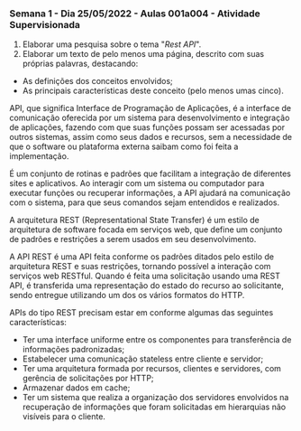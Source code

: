 ### Semana 1 - Dia 25/05/2022 - Aulas 001a004 - Atividade Supervisionada


1. Elaborar uma pesquisa sobre o tema "_Rest API_".
2. Elaborar um texto de pelo menos uma página, descrito com suas próprias palavras, destacando:
* As definições dos conceitos envolvidos;
* As principais características deste conceito (pelo menos umas cinco).

API, que significa Interface de Programação de Aplicações, é a interface de comunicação oferecida por um sistema para desenvolvimento e integração de aplicações, fazendo com que suas funções possam ser acessadas por outros sistemas, assim como seus dados e recursos, sem a necessidade de que o software ou plataforma externa saibam como foi feita a implementação.

É um conjunto de rotinas e padrões que facilitam a integração de diferentes sites e aplicativos. Ao interagir com um sistema ou computador para executar funções ou recuperar informações, a API ajudará na comunicação com o sistema, para que seus comandos sejam entendidos e realizados.

A arquitetura REST (Representational State Transfer) é um estilo de arquitetura de software focada em serviços web, que define um conjunto de padrões e restrições a serem usados em seu desenvolvimento.

A API REST é uma API feita conforme os padrões ditados pelo estilo de arquitetura REST e suas restrições, tornando possível a interação com serviços web RESTful. Quando é feita uma solicitação usando uma REST API, é transferida uma representação do estado do recurso ao solicitante, sendo entregue utilizando um dos os vários formatos do HTTP.

APIs do tipo REST precisam estar em conforme algumas das seguintes características:
* Ter uma interface uniforme entre os componentes para transferência de informações padronizadas;
* Estabelecer uma comunicação stateless entre cliente e servidor;
* Ter uma arquitetura formada por recursos, clientes e servidores, com gerência de solicitações por HTTP;
* Armazenar dados em cache;
* Ter um sistema que realiza a organização dos servidores envolvidos na recuperação de informações que foram solicitadas em hierarquias não visíveis para o cliente.
